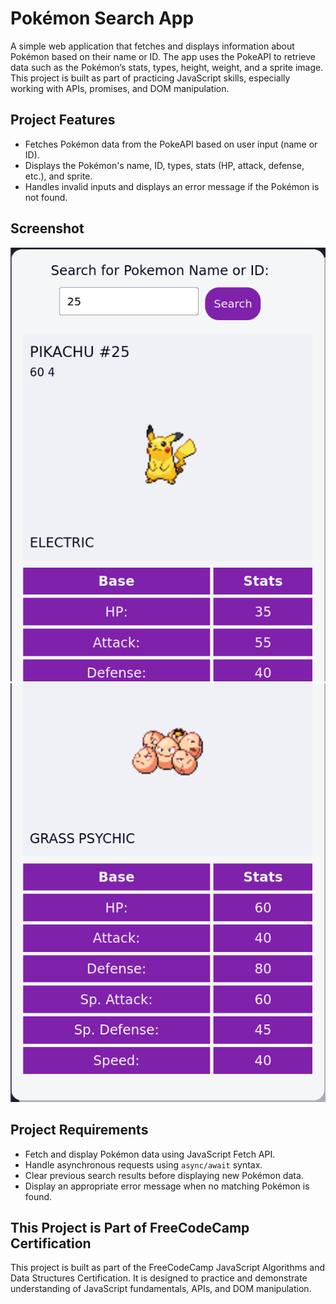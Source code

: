# Pokémon Search App

A simple web application that fetches and displays information about Pokémon based on their name or ID. The app uses the PokeAPI to retrieve data such as the Pokémon’s stats, types, height, weight, and a sprite image. This project is built as part of practicing JavaScript skills, especially working with APIs, promises, and DOM manipulation.

## Project Features

- Fetches Pokémon data from the PokeAPI based on user input (name or ID).
- Displays the Pokémon's name, ID, types, stats (HP, attack, defense, etc.), and sprite.
- Handles invalid inputs and displays an error message if the Pokémon is not found.

## Screenshot

![Pokémon Search App Screenshot](Screenshot.png) 
![Pokémon Search App Screenshot](Screenshot_2.png)

## Project Requirements

- Fetch and display Pokémon data using JavaScript Fetch API.
- Handle asynchronous requests using `async/await` syntax.
- Clear previous search results before displaying new Pokémon data.
- Display an appropriate error message when no matching Pokémon is found.



## This Project is Part of FreeCodeCamp Certification

This project is built as part of the FreeCodeCamp JavaScript Algorithms and Data Structures Certification. It is designed to practice and demonstrate understanding of JavaScript fundamentals, APIs, and DOM manipulation.

